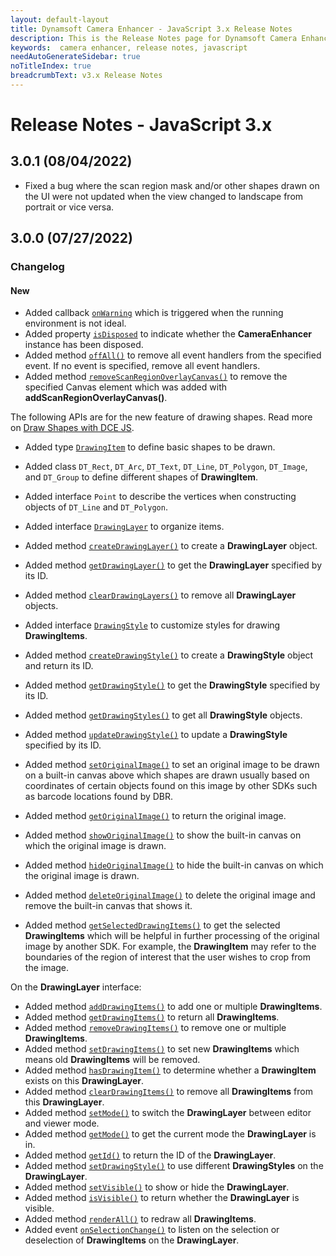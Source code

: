 ```yaml
---
layout: default-layout
title: Dynamsoft Camera Enhancer - JavaScript 3.x Release Notes 
description: This is the Release Notes page for Dynamsoft Camera Enhancer JavaScript SDK.
keywords:  camera enhancer, release notes, javascript
needAutoGenerateSidebar: true
noTitleIndex: true
breadcrumbText: v3.x Release Notes
---
```


# Release Notes - JavaScript 3.x

## 3.0.1 (08/04/2022)

* Fixed a bug where the scan region mask and/or other shapes drawn on the UI were not updated when the view changed to landscape from portrait or vice versa.

## 3.0.0 (07/27/2022)

### Changelog

#### New

* Added callback [`onWarning`](../api-reference/initialization.md#onwarning) which is triggered when the running environment is not ideal.
* Added property [`isDisposed`](../api-reference/auxiliary.md#isdisposed) to indicate whether the **CameraEnhancer** instance has been disposed.
* Added method [`offAll()`](../api-reference/auxiliary.md#offall) to remove all event handlers from the specified event. If no event is specified, remove all event handlers.
* Added method [`removeScanRegionOverlayCanvas()`](../api-reference/ui.md#removescanregionoverlaycanvas) to remove the specified Canvas element which was added with **addScanRegionOverlayCanvas()**.

The following APIs are for the new feature of drawing shapes. Read more on [Draw Shapes with DCE JS](../user-guide/features/draw-shapes.md).

* Added type [`DrawingItem`](../api-reference/interface/drawingitem.md) to define basic shapes to be drawn.
* Added class `DT_Rect`, `DT_Arc`, `DT_Text`, `DT_Line`, `DT_Polygon`, `DT_Image`, and `DT_Group` to define different shapes of **DrawingItem**.
* Added interface `Point` to describe the vertices when constructing objects of `DT_Line` and `DT_Polygon`.

* Added interface [`DrawingLayer`](../api-reference/interface/drawinglayer.md) to organize items.
* Added method [`createDrawingLayer()`](../api-reference/ui.md#createdrawinglayer) to create a **DrawingLayer** object.
* Added method [`getDrawingLayer()`](../api-reference/ui.md#getdrawinglayer) to get the **DrawingLayer** specified by its ID.
* Added method [`clearDrawingLayers()`](../api-reference/ui.md#cleardrawinglayers) to remove all **DrawingLayer** objects.

* Added interface [`DrawingStyle`](../api-reference/interface/drawingstyle.md) to customize styles for drawing **DrawingItems**.
* Added method [`createDrawingStyle()`](../api-reference/ui.md#createdrawingstyle) to create a **DrawingStyle** object and return its ID.
* Added method [`getDrawingStyle()`](../api-reference/ui.md#getdrawingstyle) to get the **DrawingStyle** specified by its ID.
* Added method [`getDrawingStyles()`](../api-reference/ui.md#getdrawingstyles) to get all **DrawingStyle** objects.
* Added method [`updateDrawingStyle()`](../api-reference/ui.md#updatedrawingstyle) to update a **DrawingStyle** specified by its ID.

* Added method [`setOriginalImage()`](../api-reference/ui.md#setoriginalimage) to set an original image to be drawn on a built-in canvas above which shapes are drawn usually based on coordinates of certain objects found on this image by other SDKs such as barcode locations found by DBR.
* Added method [`getOriginalImage()`](../api-reference/ui.md#getoriginalimage) to return the original image.
* Added method [`showOriginalImage()`](../api-reference/ui.md#showoriginalimage) to show the built-in canvas on which the original image is drawn.
* Added method [`hideOriginalImage()`](../api-reference/ui.md#hideoriginalimage) to hide the built-in canvas on which the original image is drawn.
* Added method [`deleteOriginalImage()`](../api-reference/ui.md#deleteoriginalimage) to delete the original image and remove the built-in canvas that shows it.
* Added method [`getSelectedDrawingItems()`](../api-reference/ui.md#getselecteddrawingitems) to get the selected **DrawingItems** which will be helpful in further processing of the original image by another SDK. For example, the **DrawingItem** may refer to the boundaries of the region of interest that the user wishes to crop from the image.

On the **DrawingLayer** interface:

* Added method [`addDrawingItems()`](../api-reference/interface/drawinglayer.md#adddrawingitems) to add one or multiple **DrawingItems**.
* Added method [`getDrawingItems()`](../api-reference/interface/drawinglayer.md#getdrawingitems) to return all **DrawingItems**.
* Added method [`removeDrawingItems()`](../api-reference/interface/drawinglayer.md#removedrawingitems) to remove one or multiple **DrawingItems**.
* Added method [`setDrawingItems()`](../api-reference/interface/drawinglayer.md#setdrawingitems) to set new **DrawingItems** which means old  **DrawingItems** will be removed.
* Added method [`hasDrawingItem()`](../api-reference/interface/drawinglayer.md#hasdrawingitem) to determine whether a **DrawingItem** exists on this **DrawingLayer**.
* Added method [`clearDrawingItems()`](../api-reference/interface/drawinglayer.md#cleardrawingitems) to remove all **DrawingItems** from this **DrawingLayer**.
* Added method [`setMode()`](../api-reference/interface/drawinglayer.md#setmode) to switch the **DrawingLayer** between editor and viewer mode.
* Added method [`getMode()`](../api-reference/interface/drawinglayer.md#getmode) to get the current mode the **DrawingLayer** is in.
* Added method [`getId()`](../api-reference/interface/drawinglayer.md#getid) to return the ID of the **DrawingLayer**.
* Added method [`setDrawingStyle()`](../api-reference/interface/drawinglayer.md#setdrawingstyle) to use different **DrawingStyles** on the **DrawingLayer**.
* Added method [`setVisible()`](../api-reference/interface/drawinglayer.md#setvisible) to show or hide the **DrawingLayer**.
* Added method [`isVisible()`](../api-reference/interface/drawinglayer.md#isvisible) to return whether the **DrawingLayer** is visible.
* Added method [`renderAll()`](../api-reference/interface/drawinglayer.md#renderall) to redraw all **DrawingItems**.
* Added event [`onSelectionChange()`](../api-reference/interface/drawinglayer.md#onselectionchange) to listen on the selection or deselection of **DrawingItems** on the **DrawingLayer**.
